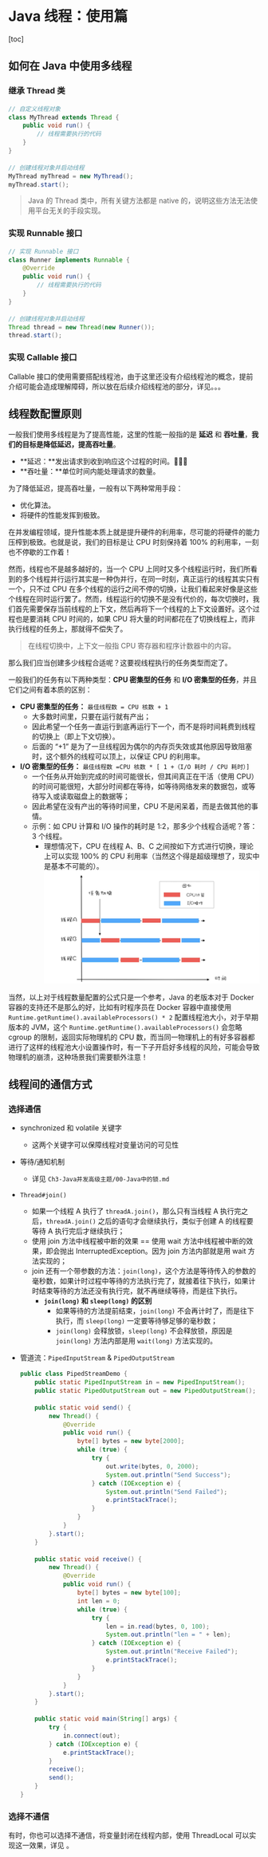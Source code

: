 # Java 线程：使用篇

[toc]

## 如何在 Java 中使用多线程

### 继承 Thread 类

```java
// 自定义线程对象
class MyThread extends Thread { 
    public void run() { 
        // 线程需要执行的代码
    }
}

// 创建线程对象并启动线程
MyThread myThread = new MyThread();
myThread.start();
```

> Java 的 Thread 类中，所有关键方法都是 native 的，说明这些方法无法使用平台无关的手段实现。

### 实现 Runnable 接口

```java
// 实现 Runnable 接口
class Runner implements Runnable {
    @Override
    public void run() {
        // 线程需要执行的代码
    }
}

// 创建线程对象并启动线程
Thread thread = new Thread(new Runner());
thread.start();
```

### 实现 Callable 接口

Callable 接口的使用需要搭配线程池，由于这里还没有介绍线程池的概念，提前介绍可能会造成理解障碍，所以放在后续介绍线程池的部分，详见。。。


## 线程数配置原则

一般我们使用多线程是为了提高性能，这里的性能一般指的是 **延迟** 和 **吞吐量**，**我们的目标是降低延迟，提高吞吐量**。
- **延迟：**发出请求到收到响应这个过程的时间。
- **吞吐量：**单位时间内能处理请求的数量。

为了降低延迟，提高吞吐量，一般有以下两种常用手段：
- 优化算法。
- 将硬件的性能发挥到极致。

在并发编程领域，提升性能本质上就是提升硬件的利用率，尽可能的将硬件的能力压榨到极致。也就是说，我们的目标是让 CPU 时刻保持着 100% 的利用率，一刻也不停歇的工作着！

然而，线程也不是越多越好的，当一个 CPU 上同时又多个线程运行时，我们所看到的多个线程并行运行其实是一种伪并行，在同一时刻，真正运行的线程其实只有一个，只不过 CPU 在多个线程的运行之间不停的切换，让我们看起来好像是这些个线程在同时运行罢了。然而，线程运行的切换不是没有代价的，每次切换时，我们首先需要保存当前线程的上下文，然后再将下一个线程的上下文设置好。这个过程也是要消耗 CPU 时间的，如果 CPU 将大量的时间都花在了切换线程上，而非执行线程的任务上，那就得不偿失了。

> 在线程切换中，上下文一般指 CPU 寄存器和程序计数器中的内容。

那么我们应当创建多少线程合适呢？这要视线程执行的任务类型而定了。

一般我们的任务有以下两种类型：**CPU 密集型的任务** 和 **I/O 密集型的任务**，并且它们之间有着本质的区别：
- **CPU 密集型的任务：** `最佳线程数 = CPU 核数 + 1`
    - 大多数时间里，只要在运行就有产出；
    - 因此希望一个任务一直运行到底再运行下一个，而不是将时间耗费到线程的切换上（即上下文切换）。
    - 后面的 “+1” 是为了一旦线程因为偶尔的内存页失效或其他原因导致阻塞时，这个额外的线程可以顶上，以保证 CPU 的利用率。
- **I/O 密集型的任务：** `最佳线程数 =CPU 核数 * [ 1 +（I/O 耗时 / CPU 耗时）]`
    - 一个任务从开始到完成的时间可能很长，但其间真正在干活（使用 CPU）的时间可能很短，大部分时间都在等待，如等待网络发来的数据包，或等待写入或读取磁盘上的数据等；
    - 因此希望在没有产出的等待时间里，CPU 不是闲呆着，而是去做其他的事情。
    - 示例：如 CPU 计算和 I/O 操作的耗时是 1:2，那多少个线程合适呢？答：3 个线程。
        - 理想情况下，CPU 在线程 A、B、C 之间按如下方式进行切换，理论上可以实现 100% 的 CPU 利用率（当然这个得是超级理想了，现实中是基本不可能的）。![三个线程的切换示例](media/三个线程的切换示例.jpg)

当然，以上对于线程数量配置的公式只是一个参考，Java 的老版本对于 Docker 容器的支持还不是那么的好，比如有时程序员在 Docker 容器中直接使用 `Runtime.getRuntime().availableProcessors() * 2` 配置线程池大小，对于早期版本的 JVM，这个 `Runtime.getRuntime().availableProcessors()` 会忽略 cgroup 的限制，返回实际物理机的 CPU 数，而当同一物理机上的有好多容器都进行了这样的线程池大小设置操作时，有一下子开启好多线程的风险，可能会导致物理机的崩溃，这种场景我们需要额外注意！


## 线程间的通信方式

### 选择通信

- synchronized 和 volatile 关键字
  - 这两个关键字可以保障线程对变量访问的可见性
- 等待/通知机制
  - 详见 `Ch3-Java并发高级主题/00-Java中的锁.md`
- `Thread#join()`
  - 如果一个线程 A 执行了 `threadA.join()`，那么只有当线程 A 执行完之后，`threadA.join()` 之后的语句才会继续执行，类似于创建 A 的线程要等待 A 执行完后才继续执行；
  - 使用 join 方法中线程被中断的效果 == 使用 wait 方法中线程被中断的效果，即会抛出 InterruptedException。因为 join 方法内部就是用 wait 方法实现的；
  - join 还有一个带参数的方法：`join(long)`，这个方法是等待传入的参数的毫秒数，如果计时过程中等待的方法执行完了，就接着往下执行，如果计时结束等待的方法还没有执行完，就不再继续等待，而是往下执行。
    - **`join(long)` 和 `sleep(long)` 的区别**
      - 如果等待的方法提前结束，`join(long)` 不会再计时了，而是往下执行，而 `sleep(long)` 一定要等待够足够的毫秒数；
      - `join(long)` 会释放锁，`sleep(long)` 不会释放锁，原因是 `join(long)` 方法内部是用 `wait(long)` 方法实现的。
- 管道流：`PipedInputStream` & `PipedOutputStream`

	```java
	public class PipedStreamDemo {
	    public static PipedInputStream in = new PipedInputStream();
	    public static PipedOutputStream out = new PipedOutputStream();
	
	    public static void send() {
	        new Thread() {
	            @Override
	            public void run() {
	                byte[] bytes = new byte[2000];
	                while (true) {
	                    try {
	                        out.write(bytes, 0, 2000);
	                        System.out.println("Send Success");
	                    } catch (IOException e) {
	                        System.out.println("Send Failed");
	                        e.printStackTrace();
	                    }
	                }
	            }
	        }.start();
	    }
	
	    public static void receive() {
	        new Thread() {
	            @Override
	            public void run() {
	                byte[] bytes = new byte[100];
	                int len = 0;
	                while (true) {
	                    try {
	                        len = in.read(bytes, 0, 100);
	                        System.out.println("len = " + len);
	                    } catch (IOException e) {
	                        System.out.println("Receive Failed");
	                        e.printStackTrace();
	                    }
	                }
	            }
	        }.start();
	    }
	
	    public static void main(String[] args) {
	        try {
	            in.connect(out);
	        } catch (IOException e) {
	            e.printStackTrace();
	        }
	        receive();
	        send();
	    }
	}
	```
	
### 选择不通信

有时，你也可以选择不通信，将变量封闭在线程内部，使用 ThreadLocal 可以实现这一效果，详见 [](../../Ch1-保证线程安全的两个角度/02-对象的安全共享.md)。

